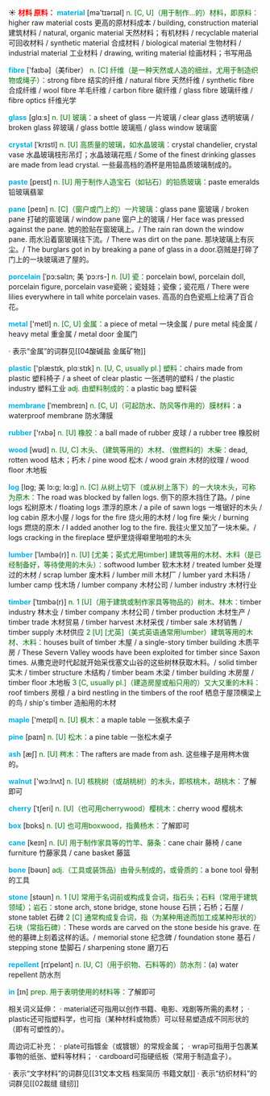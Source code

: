 ☀ <font color="red">**材料 原料：**</font>
<font color="sky blue">**material**</font> [mə'tɪərɪəl] 
<font color="rgb(227, 108, 9)">n. [C, U]（用于制作…的）材料，即原料：</font>higher raw material costs 更高的原材料成本 / building, construction material 建筑材料 / natural, organic material 天然材料；有机材料 / recyclable material 可回收材料 / synthetic material 合成材料 / biological material 生物材料 / industrial material 工业材料 / drawing, writing material 绘画材料；书写用品

<font color="sky blue">**fibre**</font> ['faɪbə]（美fiber）
<font color="rgb(227, 108, 9)">n. [C] 纤维（是一种天然或人造的细丝，尤用于制造织物或绳子）：</font>strong fibre 结实的纤维 / natural fibre 天然纤维 / synthetic fibre 合成纤维 / wool fibre 羊毛纤维 / carbon fibre 碳纤维 / glass fibre 玻璃纤维 / fibre optics 纤维光学

<font color="sky blue">**glass**</font> [ɡlɑːs] 
<font color="rgb(227, 108, 9)">n. [U] 玻璃：</font>a sheet of glass 一片玻璃 / clear glass 透明玻璃 / broken glass 碎玻璃 / glass bottle 玻璃瓶 / glass window 玻璃窗
           
<font color="sky blue">**crystal**</font> [ˈkrɪstl]
<font color="rgb(227, 108, 9)">n. [U] 高质量的玻璃，如水晶玻璃：</font>crystal chandelier, crystal vase 水晶玻璃枝形吊灯；水晶玻璃花瓶 / Some of the finest drinking glasses are made from lead crystal. 一些最高档的酒杯是用铅晶质玻璃制成的。
           
<font color="sky blue">**paste**</font> [peɪst]
<font color="rgb(227, 108, 9)">n. [U] 用于制作人造宝石（如钻石）的铅质玻璃：</font>paste emeralds 铅玻璃翡翠
           
<font color="sky blue">**pane**</font> [peɪn]
<font color="rgb(227, 108, 9)">n. [C]（窗户或门上的）一片玻璃：</font>glass pane 窗玻璃 / broken pane 打破的窗玻璃 / window pane 窗户上的玻璃 / Her face was pressed against the pane. 她的脸贴在窗玻璃上。/ The rain ran down the window pane. 雨水沿着窗玻璃往下流。/ There was dirt on the pane. 那块玻璃上有灰尘。/ The burglars got in by breaking a pane of glass in a door.窃贼是打碎了门上的一块玻璃进了屋的。
           
<font color="sky blue">**porcelain**</font> [ˈpɔ:səlɪn; 美 ˈpɔ:rs-]
<font color="rgb(227, 108, 9)">n. [U] 瓷：</font>porcelain bowl, porcelain doll, porcelain figure, porcelain vase瓷碗；瓷娃娃；瓷像；瓷花瓶 / There were lilies everywhere in tall white porcelain vases. 高高的白色瓷瓶上绘满了百合花。

<font color="sky blue">**metal**</font> ['metl] 
<font color="rgb(227, 108, 9)">n. [C, U] 金属：</font>a piece of metal 一块金属 / pure metal 纯金属 / heavy metal 重金属 / metal door 金属门

· 表示“金属”的词群见[[04酸碱盐 金属矿物]]

<font color="sky blue">**plastic**</font> ['plæstɪk, plɑːstɪk] 
<font color="rgb(227, 108, 9)">n. [U, C, usually pl.] 塑料：</font>chairs made from plastic 塑料椅子 / a sheet of clear plastic 一张透明的塑料 / the plastic industry 塑料工业 <font color="rgb(227, 108, 9)">adj. 由塑料制成的：</font>a plastic bag 塑料袋
           
<font color="sky blue">**membrane**</font> [ˈmembreɪn]
<font color="rgb(227, 108, 9)">n. [C, U]（可起防水、防风等作用的）膜材料：</font>a waterproof membrane 防水薄膜

<font color="sky blue">**rubber**</font> ['rʌbə] 
<font color="rgb(227, 108, 9)">n. [U] 橡胶：</font>a ball made of rubber 皮球 / a rubber tree 橡胶树

<font color="sky blue">**wood**</font> [wʊd] 
<font color="rgb(227, 108, 9)">n. [U, C] 木头、（建筑等用的）木材、（做燃料的）木柴：</font>dead, rotten wood 枯木；朽木 / pine wood 松木 / wood grain 木材的纹理 / wood floor 木地板
           
<font color="sky blue">**log**</font> [lɒg; 美 lɔ:g; lɑ:g]
<font color="rgb(227, 108, 9)">n. [C] 从树上切下（或从树上落下）的一大块木头，可称为原木：</font>The road was blocked by fallen logs. 倒下的原木挡住了路。/ pine logs 松树原木 / floating logs 漂浮的原木 / a pile of sawn logs 一堆锯好的木头 / log cabin 原木小屋 / logs for the fire 烧火用的木材 / log fire 柴火 / burning logs 燃烧的原木 / I added another log to the fire. 我往火里又加了一块木柴。/ logs cracking in the fireplace 壁炉里烧得噼里啪啦的木头
           
<font color="sky blue">**lumber**</font> [ˈlʌmbə(r)]
<font color="rgb(227, 108, 9)">n. [U] [尤美；英式尤用timber] 建筑等用的木材、木料（是已经制备好，等待使用的木头）：</font>softwood lumber 软木木材 / treated lumber 处理过的木材 / scrap lumber 废木料 / lumber mill 木材厂 / lumber yard 木料场 / lumber camp 伐木场 / lumber company 木材公司 / lumber industry 木材行业
           
<font color="sky blue">**timber**</font> [ˈtɪmbə(r)]
<font color="rgb(227, 108, 9)">n. 1 [U]（用于建筑或制作家具等物品的）树木、林木：</font>timber industry 林木业 / timber company 木材公司 / timber production 木材生产 / timber trade 木材贸易 / timber harvest 木材采伐 / timber sale 木材销售 / timber supply 木材供应 <font color="rgb(227, 108, 9)">2 [U] [尤英]（美式英语通常用lumber）建筑等用的木材、木料：</font>houses built of timber 木屋 / a single-story timber building 木质平房 / These Severn Valley woods have been exploited for timber since Saxon times. 从撒克逊时代起就开始采伐塞文山谷的这些树林获取木料。/ solid timber 实木 / timber structure 木结构 / timber beam 木梁 / timber building 木房屋 / timber floor 木地板 <font color="rgb(227, 108, 9)">3 [C, usually pl.]（建造房屋或船只用的）又大又重的木料：</font>roof timbers 房檩 / a bird nestling in the timbers of the roof 栖息于屋顶横梁上的鸟 / ship's timber 造船用的木材

<font color="sky blue">**maple**</font> ['meɪpl] 
<font color="rgb(227, 108, 9)">n. [U] 枫木：</font>a maple table 一张枫木桌子

<font color="sky blue">**pine**</font> [paɪn] 
<font color="rgb(227, 108, 9)">n. [U] 松木：</font>a pine table 一张松木桌子

<font color="sky blue">**ash**</font> [æʃ] 
<font color="rgb(227, 108, 9)">n. [U] 梣木：</font>The rafters are made from ash. 这些椽子是用梣木做的。

<font color="sky blue">**walnut**</font> ['wɔ:lnʌt] 
<font color="rgb(227, 108, 9)">n. [U] 核桃树（或胡桃树）的木头，即核桃木，胡桃木：</font>了解即可
           
<font color="sky blue">**cherry**</font> [ˈtʃeri]
<font color="rgb(227, 108, 9)">n. [U]（也可用cherrywood）樱桃木：</font>cherry wood 樱桃木

<font color="sky blue">**box**</font> [bɒks] 
<font color="rgb(227, 108, 9)">n. [U] 也可用boxwood，指黄杨木：</font>了解即可
           
<font color="sky blue">**cane**</font> [keɪn]
<font color="rgb(227, 108, 9)">n. [U] 用于制作家具等的竹竿、藤条：</font>cane chair 藤椅 / cane furniture 竹藤家具 / cane basket 藤篮

<font color="sky blue">**bone**</font> [bəʊn] 
<font color="rgb(227, 108, 9)">adj.（工具或装饰品）由骨头制成的，或骨质的：</font>a bone tool 骨制的工具

<font color="sky blue">**stone**</font> [stəʊn] 
<font color="rgb(227, 108, 9)">n. 1 [U] 常用于名词前或构成复合词，指石头；石料（常用于建筑领域）；岩石：</font>stone arch, stone bridge, stone house 石拱；石桥；石屋 / stone tablet 石碑 <font color="rgb(227, 108, 9)">2 [C] 通常构成复合词，指（为某种用途而加工成某种形状的）石块（常指石碑）：</font>These words are carved on the stone beside his grave. 在他的墓碑上刻着这样的话。/ memorial stone 纪念碑 / foundation stone 基石 / stepping stone 垫脚石 / sharpening stone 磨刀石
                      
<font color="sky blue">**repellent**</font> [rɪˈpelənt]
<font color="rgb(227, 108, 9)">n. [U, C]（用于织物、石料等的）防水剂：</font>(a) water repellent 防水剂

<font color="sky blue">**in**</font> [ɪn] 
<font color="rgb(227, 108, 9)">prep. 用于表明使用的材料等：</font>了解即可

相关词义延伸：
· material还可指用以创作书籍、电影、戏剧等所需的素材；
· plastic还可指塑料学，也可指（某种材料或物质）可以轻易塑造成不同形状的（即有可塑性的）。

周边词汇补充：
· plate可指镀金（或镀银）的常规金属；
· wrap可指用于包裹某事物的纸张、塑料等材料；
· cardboard可指硬纸板（常用于制造盒子）。

· 表示“文字材料”的词群见[[31文本文档 档案简历 书籍文献]]
· 表示“纺织材料”的词群见[[02裁缝 缝纫]]
